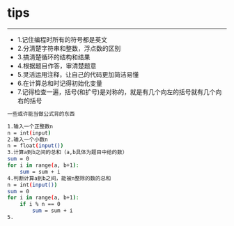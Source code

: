 # tips
***
* 1.记住编程时所有的符号都是英文  
* 2.分清楚字符串和整数，浮点数的区别  
* 3.搞清楚循环的结构和结果  
* 4.根据题目作答，审清楚题意  
* 5.灵活运用注释，让自己的代码更加简洁易懂  
* 6.在计算总和时记得初始化变量 
* 7.记得检查一遍，括号(和扩号)是对称的，就是有几个向左的括号就有几个向右的括号  


```bash
一些或许能当做公式背的东西

1.输入一个正整数n
n = int(input)
2.输入一个小数n
n = float(input())
3.计算a到b之间的总和（a,b具体为题目中给的数）
sum = 0
for i in range(a, b+1):
	sum = sum + i
4.判断计算a到b之间，能被n整除的数的总和
n = int(input())
sum = 0
for i in range(a, b+1):
	if i % n == 0
		sum = sum + i
5.
```  

